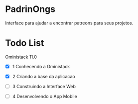 # PadrinOngs
Interface para ajudar a encontrar patreons para seus projetos.

# Todo List
Oministack 11.0
- [X] 1 Conhecendo a Oministack
- [X] 2 Criando a base da aplicacao
- [ ] 3 Construindo a Interface Web
- [ ] 4 Desenvolvendo o App Mobile

